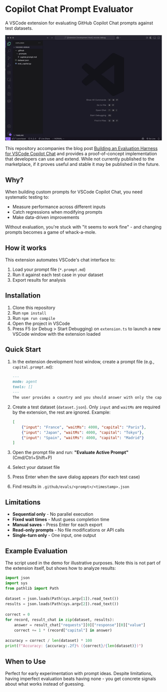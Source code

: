 # Copilot Chat Prompt Evaluator

A VSCode extension for evaluating GitHub Copilot Chat prompts against test datasets.

![Demo showing the functionality of the extension](demo.gif)


This repository accompanies the blog post [Building an Evaluation Harness for VSCode Copilot Chat]() and provides a proof-of-concept implementation that developers can use and extend. While not currently published to the marketplace, if it proves useful and stable it may be published in the future.

## Why?

When building custom prompts for VSCode Copilot Chat, you need systematic testing to:
- Measure performance across different inputs
- Catch regressions when modifying prompts
- Make data-driven improvements

Without evaluation, you're stuck with "it seems to work fine" - and changing prompts becomes a game of whack-a-mole.

## How it works

This extension automates VSCode's chat interface to:
1. Load your prompt file (`*.prompt.md`)
2. Run it against each test case in your dataset
3. Export results for analysis

## Installation

1. Clone this repository
2. Run `npm install`
3. Run `npm run compile`
4. Open the project in VSCode
5. Press F5 (or Debug > Start Debugging) on `extension.ts` to launch a new VSCode window with the extension loaded

## Quick Start

1. In the extension development host window, create a prompt file (e.g., `capital.prompt.md`):
   ```markdown
   ---
   mode: agent
   tools: []
   ---
   The user provides a country and you should answer with only the capital of that country.
   ```

2. Create a test dataset (`dataset.json`). Only `input` and `waitMs` are required by the extension,
the rest are ignored. Example:
   ```json
   [
       {"input": "France", "waitMs": 4000, "capital": "Paris"},
       {"input": "Japan", "waitMs": 4000, "capital": "Tokyo"},
       {"input": "Spain", "waitMs": 4000, "capital": "Madrid"}
   ]
   ```

3. Open the prompt file and run: **"Evaluate Active Prompt"** (Cmd/Ctrl+Shift+P)
4. Select your dataset file
5. Press Enter when the save dialog appears (for each test case)
6. Find results in `.github/evals/<prompt>/<timestamp>.json`

## Limitations

- **Sequential only** - No parallel execution
- **Fixed wait times** - Must guess completion time
- **Manual saves** - Press Enter for each export
- **Read-only prompts** - No file modifications or API calls
- **Single-turn only** - One input, one output

## Example Evaluation

The script used in the demo for illustrative purposes. Note this is not part of the extension itself, but shows how to analyze results:

```python
import json
import sys
from pathlib import Path

dataset = json.loads(Path(sys.argv[1]).read_text())
results = json.loads(Path(sys.argv[2]).read_text())

correct = 0
for record, result_chat in zip(dataset, results):
    answer = result_chat["requests"][0]["response"][0]["value"]
    correct += 1 * (record["capital"] in answer)

accuracy = correct / len(dataset) * 100
print(f"Accuracy: {accuracy:.2f}% ({correct}/{len(dataset)})")
```

## When to Use

Perfect for early experimentation with prompt ideas. Despite limitations, having imperfect evaluation beats having none - you get concrete signals about what works instead of guessing.
